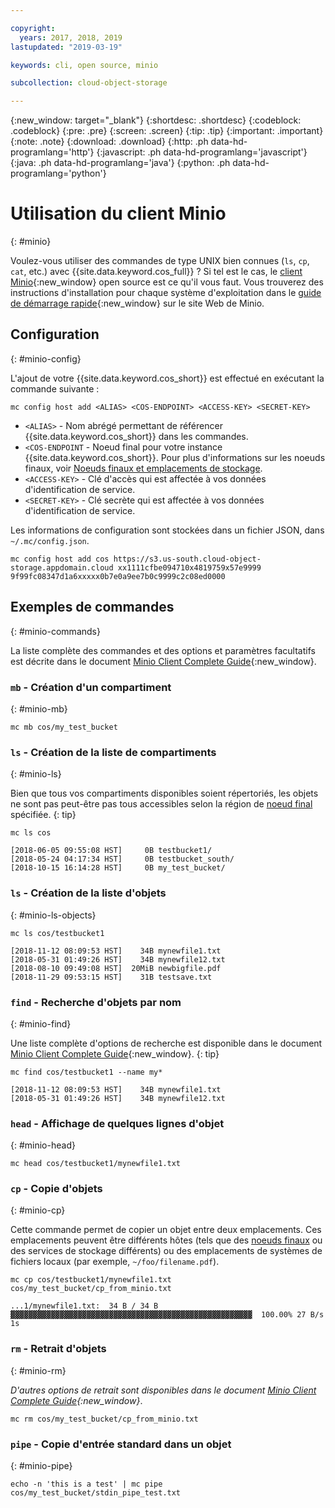```yaml
---

copyright:
  years: 2017, 2018, 2019
lastupdated: "2019-03-19"

keywords: cli, open source, minio

subcollection: cloud-object-storage

---
```

{:new_window: target="_blank"}
{:shortdesc: .shortdesc}
{:codeblock: .codeblock}
{:pre: .pre}
{:screen: .screen}
{:tip: .tip}
{:important: .important}
{:note: .note}
{:download: .download} 
{:http: .ph data-hd-programlang='http'} 
{:javascript: .ph data-hd-programlang='javascript'} 
{:java: .ph data-hd-programlang='java'} 
{:python: .ph data-hd-programlang='python'}

# Utilisation du client Minio
{: #minio}

Voulez-vous utiliser des commandes de type UNIX bien connues (`ls`, `cp`, `cat`, etc.) avec {{site.data.keyword.cos_full}} ? Si tel est le cas, le [client Minio](https://min.io/download#/linux){:new_window} open source est ce qu'il vous faut. Vous trouverez des instructions d'installation pour chaque système d'exploitation dans le [guide de démarrage rapide](https://docs.min.io/docs/minio-client-quickstart-guide.html){:new_window} sur le site Web de Minio. 

## Configuration
{: #minio-config}

L'ajout de votre {{site.data.keyword.cos_short}} est effectué en exécutant la commande suivante :

```
mc config host add <ALIAS> <COS-ENDPOINT> <ACCESS-KEY> <SECRET-KEY>
```

* `<ALIAS>` - Nom abrégé permettant de référencer {{site.data.keyword.cos_short}} dans les commandes. 
* `<COS-ENDPOINT` - Noeud final pour votre instance {{site.data.keyword.cos_short}}. Pour plus d'informations sur les noeuds finaux, voir [Noeuds finaux et emplacements de stockage](/docs/services/cloud-object-storage?topic=cloud-object-storage-endpoints#endpoints).
* `<ACCESS-KEY>` - Clé d'accès qui est affectée à vos données d'identification de service. 
* `<SECRET-KEY>` - Clé secrète qui est affectée à vos données d'identification de service. 

Les informations de configuration sont stockées dans un fichier JSON, dans `~/.mc/config.json`. 

```
mc config host add cos https://s3.us-south.cloud-object-storage.appdomain.cloud xx1111cfbe094710x4819759x57e9999 9f99fc08347d1a6xxxxx0b7e0a9ee7b0c9999c2c08ed0000
```

## Exemples de commandes
{: #minio-commands}

La liste complète des commandes et des options et paramètres facultatifs est décrite dans le document [Minio Client Complete Guide](https://docs.min.io/docs/minio-client-complete-guide){:new_window}. 

### `mb` - Création d'un compartiment
{: #minio-mb}

```
mc mb cos/my_test_bucket
```

### `ls` - Création de la liste de compartiments
{: #minio-ls}

Bien que tous vos compartiments disponibles soient répertoriés, les objets ne sont pas peut-être pas tous accessibles selon la région de [noeud final](/docs/services/cloud-object-storage?topic=cloud-object-storage-endpoints#endpoints) spécifiée.
{: tip}

```
mc ls cos
```

```
[2018-06-05 09:55:08 HST]     0B testbucket1/
[2018-05-24 04:17:34 HST]     0B testbucket_south/
[2018-10-15 16:14:28 HST]     0B my_test_bucket/
```


### `ls` - Création de la liste d'objets
{: #minio-ls-objects}

```
mc ls cos/testbucket1
```

```
[2018-11-12 08:09:53 HST]    34B mynewfile1.txt
[2018-05-31 01:49:26 HST]    34B mynewfile12.txt
[2018-08-10 09:49:08 HST]  20MiB newbigfile.pdf
[2018-11-29 09:53:15 HST]    31B testsave.txt
```

### `find` - Recherche d'objets par nom
{: #minio-find}

Une liste complète d'options de recherche est disponible dans le document [Minio Client Complete Guide](https://docs.min.io/docs/minio-client-complete-guide#find){:new_window}.
{: tip}

```
mc find cos/testbucket1 --name my*
```

```
[2018-11-12 08:09:53 HST]    34B mynewfile1.txt
[2018-05-31 01:49:26 HST]    34B mynewfile12.txt
```

### `head` - Affichage de quelques lignes d'objet
{: #minio-head}

```
mc head cos/testbucket1/mynewfile1.txt
```

### `cp` - Copie d'objets
{: #minio-cp}

Cette commande permet de copier un objet entre deux emplacements. Ces emplacements peuvent être différents hôtes (tels que des [noeuds finaux](/docs/services/cloud-object-storage?topic=cloud-object-storage-endpoints#endpoints) ou des services de stockage différents) ou des emplacements de systèmes de fichiers locaux (par exemple, `~/foo/filename.pdf`). 
```
mc cp cos/testbucket1/mynewfile1.txt cos/my_test_bucket/cp_from_minio.txt
```

```
...1/mynewfile1.txt:  34 B / 34 B  ▓▓▓▓▓▓▓▓▓▓▓▓▓▓▓▓▓▓▓▓▓▓▓▓▓▓▓▓▓▓▓▓▓▓▓▓▓▓▓▓▓▓▓▓▓▓▓▓▓▓▓▓▓▓  100.00% 27 B/s 1s
```

### `rm` - Retrait d'objets
{: #minio-rm}

*D'autres options de retrait sont disponibles dans le document [Minio Client Complete Guide](https://docs.min.io/docs/minio-client-complete-guide#rm){:new_window}*. 

```
mc rm cos/my_test_bucket/cp_from_minio.txt
```

### `pipe` - Copie d'entrée standard dans un objet
{: #minio-pipe}

```
echo -n 'this is a test' | mc pipe cos/my_test_bucket/stdin_pipe_test.txt
```
